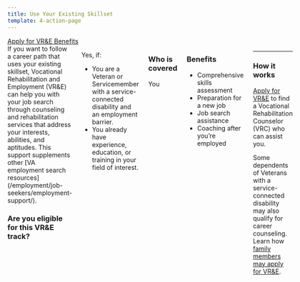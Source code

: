 ```yaml
---
title: Use Your Existing Skillset
template: 4-action-page
---
```


<div class="main" role="main" markdown="0">

<div class="action-bar">
  <div class="row">
    <div class="small-12 columns">
      <a class="usa-button-primary va-button-primary" href="/vre/apply-vre/">Apply for VR&amp;E Benefits</a>
    </div>
  </div>
</div>

<div class="section one" markdown="0">
<div class="primary" markdown="0">
<div class="row" markdown="0">
<div class="small-12 medium-8 columns">


<div markdown="1">
If you want to follow a career path that uses your existing skillset, Vocational Rehabilitation and Employment (VR&amp;E) can help you with your job search through counseling and rehabilitation services that address your interests, abilities, and aptitudes. This support supplements other [VA employment search resources](/employment/job-seekers/employment-support/).

### Are you eligible for this VR&amp;E track?

</div>

<div class="call-out" markdown="1">

Yes, if:

- You are a Veteran or Servicemember with a service-connected disability and an employment barrier. 
- You already have experience, education, or training in your field of interest.
</div>

<div class="call-out" markdown="1">

### Who is covered
You 
</div>

<div markdown="1">

### Benefits
- Comprehensive skills assessment
- Preparation for a new job
- Job search assistance
- Coaching after you’re employed

</div>

<div markdown="1">

<hr>

### How it works
[Apply for VR&amp;E](/vre/apply-vre/) to find a Vocational Rehabilitation Counselor (VRC) who can assist you.

Some dependents of Veterans with a service-connected disability may also qualify for career counseling. Learn how [family members may apply for VR&amp;E](/vre/family-members/).
</div>

</div>
</div>
</div>
</div>

